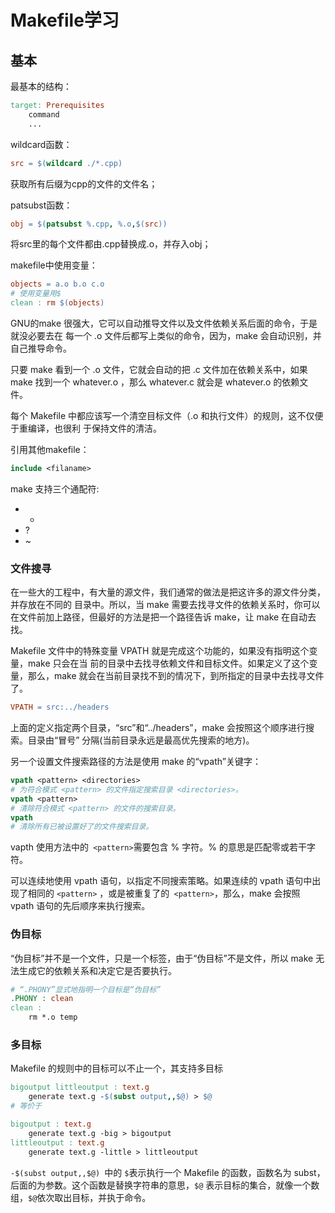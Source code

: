 # Makefile学习

## 基本

最基本的结构：

```makefile
target: Prerequisites
	command
	...
```

wildcard函数：

```makefile
src = $(wildcard ./*.cpp)
```

获取所有后缀为cpp的文件的文件名；

patsubst函数：

```makefile
obj = $(patsubst %.cpp, %.o,$(src))
```

将src里的每个文件都由.cpp替换成.o，并存入obj；

makefile中使用变量：

```makefile
objects = a.o b.o c.o
# 使用变量用$
clean : rm $(objects)
```

GNU的make 很强大，它可以自动推导文件以及文件依赖关系后面的命令，于是就没必要去在
每一个 .o 文件后都写上类似的命令，因为，make 会自动识别，并自己推导命令。

只要 make 看到一个 .o 文件，它就会自动的把 .c 文件加在依赖关系中，如果 make 找到一个
whatever.o ，那么 whatever.c 就会是 whatever.o 的依赖文件。

每个 Makefile 中都应该写一个清空目标文件（.o 和执行文件）的规则，这不仅便于重编译，也很利
于保持文件的清洁。

引用其他makefile：

```makefile
include <filaname>
```

make 支持三个通配符:

* *
* ?
* ~

### 文件搜寻

在一些大的工程中，有大量的源文件，我们通常的做法是把这许多的源文件分类，并存放在不同的
目录中。所以，当 make 需要去找寻文件的依赖关系时，你可以在文件前加上路径，但最好的方法是把一个路径告诉 make，让 make 在自动去找。

Makefile 文件中的特殊变量 VPATH 就是完成这个功能的，如果没有指明这个变量，make 只会在当
前的目录中去找寻依赖文件和目标文件。如果定义了这个变量，那么，make 就会在当前目录找不到的情况下，到所指定的目录中去找寻文件了。

```makefile
VPATH = src:../headers
```

上面的定义指定两个目录，“src”和“../headers”，make 会按照这个顺序进行搜索。目录由“冒号”
分隔(当前目录永远是最高优先搜索的地方)。

另一个设置文件搜索路径的方法是使用 make 的“vpath”关键字：

```makefile
vpath <pattern> <directories> 
# 为符合模式 <pattern> 的文件指定搜索目录 <directories>。
vpath <pattern> 
# 清除符合模式 <pattern> 的文件的搜索目录。
vpath 
# 清除所有已被设置好了的文件搜索目录。
```

vapth 使用方法中的` <pattern>`需要包含 % 字符。% 的意思是匹配零或若干字符。

可以连续地使用 vpath 语句，以指定不同搜索策略。如果连续的 vpath 语句中出现了相同的
`<pattern>` ，或是被重复了的` <pattern>`，那么，make 会按照 vpath 语句的先后顺序来执行搜索。

### 伪目标

“伪目标”并不是一个文件，只是一个标签，由于“伪目标”不是文件，所以 make 无法生成它的依赖关系和决定它是否要执行。

```makefile
# “.PHONY”显式地指明一个目标是“伪目标”
.PHONY : clean
clean :
	rm *.o temp
```

### 多目标

Makefile 的规则中的目标可以不止一个，其支持多目标

```makefile
bigoutput littleoutput : text.g
	generate text.g -$(subst output,,$@) > $@
# 等价于

bigoutput : text.g
	generate text.g -big > bigoutput
littleoutput : text.g
	generate text.g -little > littleoutput
```

`-$(subst output,,$@) `中的 `$`表示执行一个 Makefile 的函数，函数名为 subst，后面的为参数。这个函数是替换字符串的意思，`$@` 表示目标的集合，就像一个数组，`$@`依次取出目标，并执于命令。

